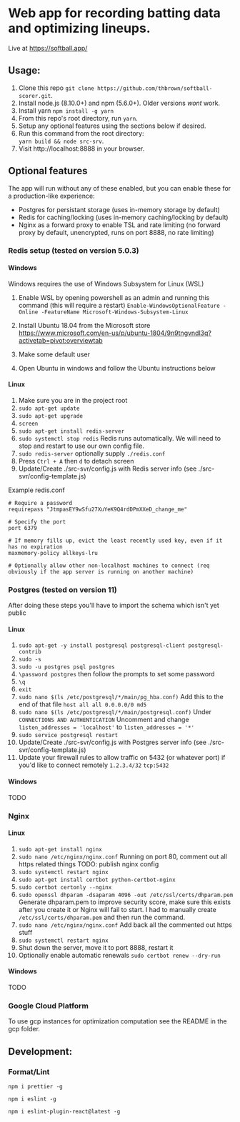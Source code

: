 # Web app for recording batting data and optimizing lineups.

Live at https://softball.app/

## Usage:

1. Clone this repo `git clone https://github.com/thbrown/softball-scorer.git`.
2. Install node.js (8.10.0+) and npm (5.6.0+). Older versions _wont_ work.
3. Install yarn `npm install -g yarn`
4. From this repo's root directory, run `yarn`.
5. Setup any optional features using the sections below if desired.
6. Run this command from the root directory:  
   `yarn build && node src-srv`.
7. Visit http://localhost:8888 in your browser.

## Optional features

The app will run without any of these enabled, but you can enable these for a production-like experience:

- Postgres for persistant storage (uses in-memory storage by default)
- Redis for caching/locking (uses in-memory caching/locking by default)
- Nginx as a forward proxy to enable TSL and rate limiting (no forward proxy by default, unencrypted, runs on port 8888, no rate limiting)

### Redis setup (tested on version 5.0.3)

#### Windows

Windows requires the use of Windows Subsystem for Linux (WSL)

1. Enable WSL by opening powershell as an admin and running this command (this will require a restart)
   `Enable-WindowsOptionalFeature -Online -FeatureName Microsoft-Windows-Subsystem-Linux`

2. Install Ubuntu 18.04 from the Microsoft store
   https://www.microsoft.com/en-us/p/ubuntu-1804/9n9tngvndl3q?activetab=pivot:overviewtab

3. Make some default user

4. Open Ubuntu in windows and follow the Ubuntu instructions below

#### Linux

1. Make sure you are in the project root
1. `sudo apt-get update`
1. `sudo apt-get upgrade`
1. `screen`
1. `sudo apt-get install redis-server`
1. `sudo systemctl stop redis` Redis runs automatically. We will need to stop and restart to use our own config file.
1. `sudo redis-server` optionally supply `./redis.conf`
1. Press `Ctrl + A` then `d` to detach screen
1. Update/Create ./src-svr/config.js with Redis server info (see ./src-svr/config-template.js)

Example redis.conf

```
# Require a password
requirepass "JtmpasEY9wSfu27XuYeK9Q4rdDPmXXeD_change_me"

# Specify the port
port 6379

# If memory fills up, evict the least recently used key, even if it has no expiration
maxmemory-policy allkeys-lru

# Optionally allow other non-localhost machines to connect (req obviously if the app server is running on another machine)
```

### Postgres (tested on version 11)

After doing these steps you'll have to import the schema which isn't yet public

#### Linux

1. `sudo apt-get -y install postgresql postgresql-client postgresql-contrib`
1. `sudo -s`
1. `sudo -u postgres psql postgres`
1. `\password postgres` then follow the prompts to set some password
1. `\q`
1. `exit`
1. `sudo nano $(ls /etc/postgresql/*/main/pg_hba.conf)`
   Add this to the end of that file
   `host all all 0.0.0.0/0 md5`
1. `sudo nano $(ls /etc/postgresql/*/main/postgresql.conf)`
   Under `CONNECTIONS AND AUTHENTICATION` Uncomment and change `listen_addresses = 'localhost'` to `listen_addresses = '*'`
1. `sudo service postgresql restart`
1. Update/Create ./src-svr/config.js with Postgres server info (see ./src-svr/config-template.js)
1. Update your firewall rules to allow traffic on 5432 (or whatever port) if you'd like to connect remotely `1.2.3.4/32` `tcp:5432`

#### Windows

TODO

### Nginx

#### Linux

1. `sudo apt-get install nginx`
1. `sudo nano /etc/nginx/nginx.conf`
   Running on port 80, comment out all https related things
   TODO: publish nginx config
1. `sudo systemctl restart nginx`
1. `sudo apt-get install certbot python-certbot-nginx`
1. `sudo certbot certonly --nginx`
1. `sudo openssl dhparam -dsaparam 4096 -out /etc/ssl/certs/dhparam.pem` Generate dhparam.pem to improve security score, make sure this exists after you create it or Nginx will fail to start. I had to manually create `/etc/ssl/certs/dhparam.pem` and then run the command.
1. `sudo nano /etc/nginx/nginx.conf`
   Add back all the commented out https stuff
1. `sudo systemctl restart nginx`
1. Shut down the server, move it to port 8888, restart it
1. Optionally enable automatic renewals `sudo certbot renew --dry-run`

#### Windows

TODO

### Google Cloud Platform

To use gcp instances for optimization computation see the README in the gcp folder.

## Development:

### Format/Lint

`npm i prettier -g`

`npm i eslint -g`

`npm i eslint-plugin-react@latest -g`
